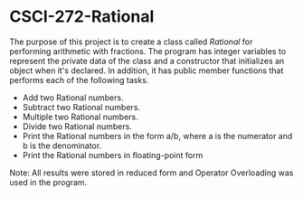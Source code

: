 # CSCI-272-Rational
The purpose of this project is to create a class called <i> Rational </i> for performing arithmetic with fractions. The program has integer variables to represent the private data of the class and a constructor that initializes an object when it's declared. In addition, it has public member functions that performs each of the following tasks.
<ul> <li> Add two Rational numbers. 
<li> Subtract two Rational numbers. 
<li> Multiple two Rational numbers. 
<li> Divide two Rational numbers. 
<li> Print the Rational numbers in the form a/b, where a is the numerator and b is the denominator. 
<li> Print the Rational numbers in floating-point form
</ul>

Note: All results were stored in reduced form and Operator Overloading was used in the program.
